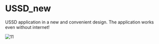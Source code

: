 # USSD_new
USSD application in a new and convenient design. The application works even without internet!

![11](https://user-images.githubusercontent.com/69151373/135080827-0ccc0c99-3fc5-4fa5-afbd-2b7846bbf2c6.png)
